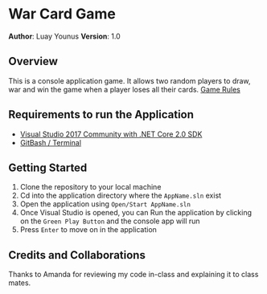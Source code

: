 # War Card Game

**Author**: Luay Younus
**Version**: 1.0

## Overview
This is a console application game. It allows two random players to draw, war and win the game when a player loses all their cards.
[Game Rules]("https://www.wikiwand.com/en/War_(card_game)")

## Requirements to run the Application
- [Visual Studio 2017 Community with .NET Core 2.0 SDK](https://www.microsoft.com/net/core#windowscmd)
- [GitBash / Terminal](https://git-scm.com/downloads)

## Getting Started
1. Clone the repository to your local machine
2. Cd into the application directory where the `AppName.sln` exist
3. Open the application using `Open/Start AppName.sln`
4. Once Visual Studio is opened, you can Run the application by clicking on the `Green Play Button` and the console app will run
5. Press `Enter` to move on in the application

## Credits and Collaborations
Thanks to Amanda for reviewing my code in-class and explaining it to class mates.
